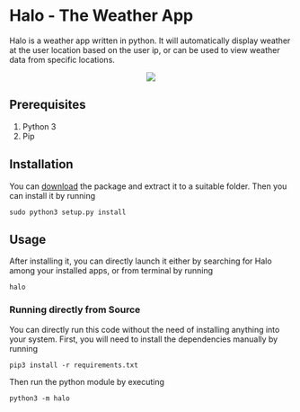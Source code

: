 # Halo - The Weather App
Halo is a weather app written in python. It will automatically display weather 
at the user location based on the user ip, or can be used to view weather data from specific locations.

<p align="center">
  <img  src="https://github.com/cijo7/Halo/raw/master/preview.gif">
</p>

## Prerequisites

1. Python 3
1. Pip

## Installation

You can [download](https://github.com/cijo7/Halo/raw/master/dist/Halo-0.1.0.tar.gz) the package 
and extract it to a suitable folder. Then you can install it by running

    sudo python3 setup.py install

## Usage
After installing it, you can directly launch it either by searching for Halo among your installed apps, or from terminal by running

    halo

### Running directly from Source

You can directly run this code without the need of installing anything into your system.
First, you will need to install the dependencies manually by running

    pip3 install -r requirements.txt
    
Then run the python module by executing

    python3 -m halo



